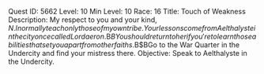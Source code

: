 Quest ID: 5662
Level: 10
Min Level: 10
Race: 16
Title: Touch of Weakness
Description: My respect to you and your kind, $N. I normally teach only those of my own tribe. Your lessons come from Aelthalyste in the city once called Lordaeron.$B$BYou should return to her if you're to learn those abilities that set you apart from other faiths.$B$BGo to the War Quarter in the Undercity and find your mistress there.
Objective: Speak to Aelthalyste in the Undercity.
